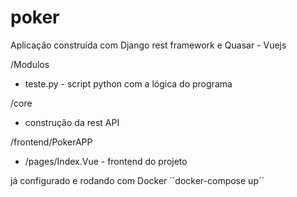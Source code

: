 # poker


Aplicação construída com Django rest framework e Quasar - Vuejs

/Modulos
  - teste.py - script python com a lógica do programa 
  
/core 
  - construção da rest API
  
/frontend/PokerAPP
 - /pages/Index.Vue - frontend do projeto 

já configurado e rodando com Docker
´´docker-compose up´´

